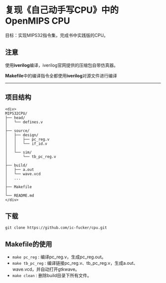 # 复现《自己动手写CPU》中的OpenMIPS CPU

目标：实现MIPS32指令集，完成书中实践版的CPU。

## 注意

使用**iverilog**编译，iverilog官网提供的压缩包自带仿真器。

**Makefile**中的编译指令全都使用**iverilog**对源文件进行编译

---

## 项目结构

```
<div>
MIPS32CPU/  
├── head/  
│   └── defines.v  
│
├── source/  
│   ├── design/  
│   │   ├── pc_reg.v  
│   │   └── if_id.v  
│   │
│   └── sim/  
│       └── tb_pc_reg.v  
│
├── build/  
│   ├── a.out  
│   └── wave.vcd  
│   ...  
│
├── Makefile  
│
└── README.md
</div>
```

## 下载

`git clone https://github.com/ic-fucker/cpu.git`

## Makefile的使用

- `make pc_reg` : 编译pc_reg.v，生成pc_reg.out。  
- `make tb_pc_reg` : 编译链接pc_reg.v、tb_pc_reg.v，生成a.out、wave.vcd，并自动打开gtkwave。  
- `make clean` : 删除build目录下所有文件。  
